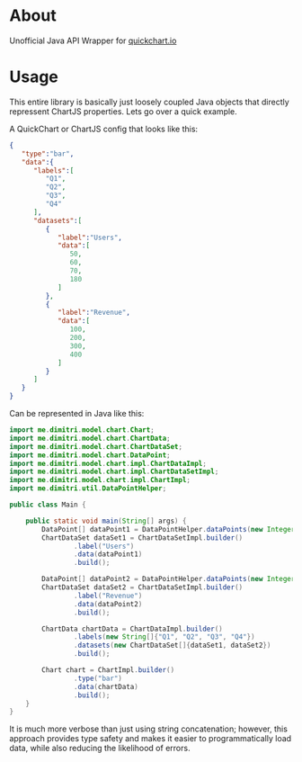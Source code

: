# About
Unofficial Java API Wrapper for [quickchart.io](quickchart.io/)

# Usage
This entire library is basically just loosely coupled Java objects that directly repressent ChartJS properties.
Lets go over a quick example.

A QuickChart or ChartJS config that looks like this:

```json
{
   "type":"bar",
   "data":{
      "labels":[
         "Q1",
         "Q2",
         "Q3",
         "Q4"
      ],
      "datasets":[
         {
            "label":"Users",
            "data":[
               50,
               60,
               70,
               180
            ]
         },
         {
            "label":"Revenue",
            "data":[
               100,
               200,
               300,
               400
            ]
         }
      ]
   }
}
```

Can be represented in Java like this:

```java
import me.dimitri.model.chart.Chart;
import me.dimitri.model.chart.ChartData;
import me.dimitri.model.chart.ChartDataSet;
import me.dimitri.model.chart.DataPoint;
import me.dimitri.model.chart.impl.ChartDataImpl;
import me.dimitri.model.chart.impl.ChartDataSetImpl;
import me.dimitri.model.chart.impl.ChartImpl;
import me.dimitri.util.DataPointHelper;

public class Main {

    public static void main(String[] args) {
        DataPoint[] dataPoint1 = DataPointHelper.dataPoints(new Integer[]{50, 60, 70, 180});
        ChartDataSet dataSet1 = ChartDataSetImpl.builder()
                .label("Users")
                .data(dataPoint1)
                .build();

        DataPoint[] dataPoint2 = DataPointHelper.dataPoints(new Integer[]{100, 200, 300, 400});
        ChartDataSet dataSet2 = ChartDataSetImpl.builder()
                .label("Revenue")
                .data(dataPoint2)
                .build();

        ChartData chartData = ChartDataImpl.builder()
                .labels(new String[]{"Q1", "Q2", "Q3", "Q4"})
                .datasets(new ChartDataSet[]{dataSet1, dataSet2})
                .build();

        Chart chart = ChartImpl.builder()
                .type("bar")
                .data(chartData)
                .build();
    }
}
```

It is much more verbose than just using string concatenation; however, this approach provides type safety and makes it easier to programmatically load data, while also reducing the likelihood of errors.
